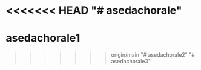 <<<<<<< HEAD
"# asedachorale" 
=======
# asedachorale1
>>>>>>> origin/main
"# asedachorale2" 
"# asedachorale3" 

